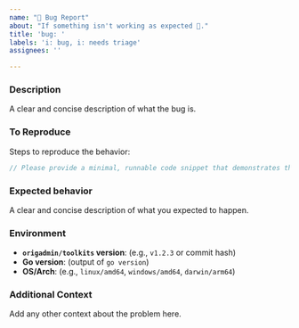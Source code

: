 ```yaml
---
name: "🐛 Bug Report"
about: "If something isn't working as expected 🤔."
title: 'bug: '
labels: 'i: bug, i: needs triage'
assignees: ''

---
```


### Description
A clear and concise description of what the bug is.

### To Reproduce
Steps to reproduce the behavior:
```go
// Please provide a minimal, runnable code snippet that demonstrates the bug.
```

### Expected behavior
A clear and concise description of what you expected to happen.

### Environment
- **`origadmin/toolkits` version**: (e.g., `v1.2.3` or commit hash)
- **Go version**: (output of `go version`)
- **OS/Arch**: (e.g., `linux/amd64`, `windows/amd64`, `darwin/arm64`)

### Additional Context
Add any other context about the problem here.
